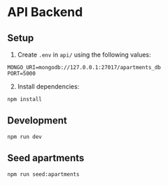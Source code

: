 # API Backend

## Setup

1. Create `.env` in `api/` using the following values:

```
MONGO_URI=mongodb://127.0.0.1:27017/apartments_db
PORT=5000
```

2. Install dependencies:

```
npm install
```

## Development

```
npm run dev
```

## Seed apartments

```
npm run seed:apartments
```
